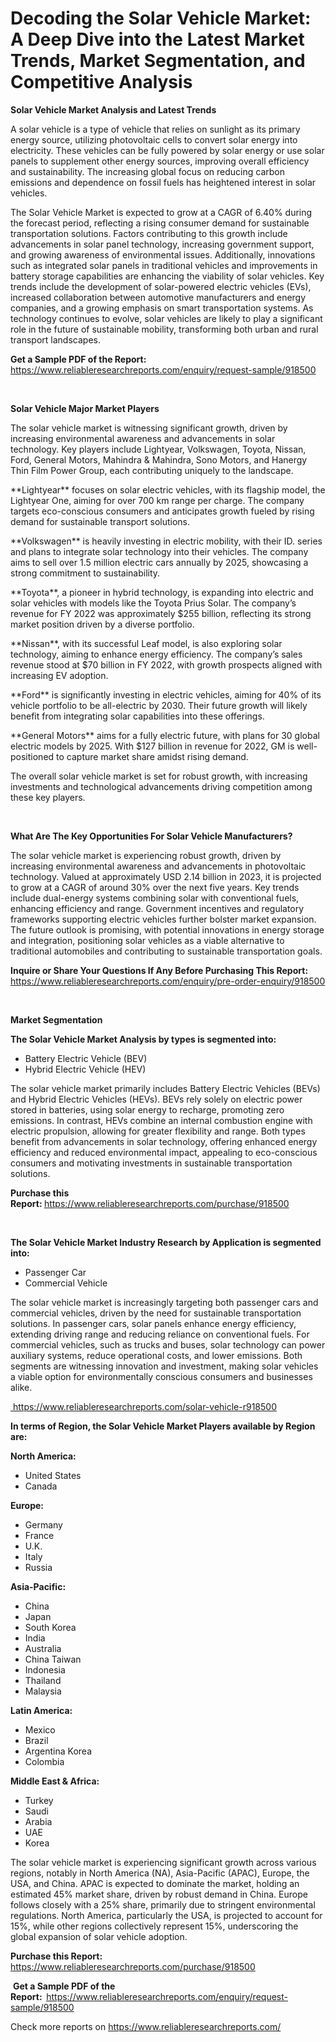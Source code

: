 <p><h1>Decoding the Solar Vehicle Market: A Deep Dive into the Latest Market Trends, Market Segmentation, and Competitive Analysis</h1></p><p><strong>Solar Vehicle Market Analysis and Latest Trends</strong></p>
<p><p>A solar vehicle is a type of vehicle that relies on sunlight as its primary energy source, utilizing photovoltaic cells to convert solar energy into electricity. These vehicles can be fully powered by solar energy or use solar panels to supplement other energy sources, improving overall efficiency and sustainability. The increasing global focus on reducing carbon emissions and dependence on fossil fuels has heightened interest in solar vehicles.</p><p>The Solar Vehicle Market is expected to grow at a CAGR of 6.40% during the forecast period, reflecting a rising consumer demand for sustainable transportation solutions. Factors contributing to this growth include advancements in solar panel technology, increasing government support, and growing awareness of environmental issues. Additionally, innovations such as integrated solar panels in traditional vehicles and improvements in battery storage capabilities are enhancing the viability of solar vehicles. Key trends include the development of solar-powered electric vehicles (EVs), increased collaboration between automotive manufacturers and energy companies, and a growing emphasis on smart transportation systems. As technology continues to evolve, solar vehicles are likely to play a significant role in the future of sustainable mobility, transforming both urban and rural transport landscapes.</p></p>
<p><strong>Get a Sample PDF of the Report:&nbsp;</strong> <a href="https://www.reliableresearchreports.com/enquiry/request-sample/918500?utm_campaign=3191&utm_medium=2&utm_source=Github&utm_content=ia&utm_term=05032025&utm_id=solar-vehicle">https://www.reliableresearchreports.com/enquiry/request-sample/918500</a></p>
<p>&nbsp;</p>
<p><strong>Solar Vehicle Major Market Players</strong></p>
<p><p>The solar vehicle market is witnessing significant growth, driven by increasing environmental awareness and advancements in solar technology. Key players include Lightyear, Volkswagen, Toyota, Nissan, Ford, General Motors, Mahindra & Mahindra, Sono Motors, and Hanergy Thin Film Power Group, each contributing uniquely to the landscape.</p><p>**Lightyear** focuses on solar electric vehicles, with its flagship model, the Lightyear One, aiming for over 700 km range per charge. The company targets eco-conscious consumers and anticipates growth fueled by rising demand for sustainable transport solutions.</p><p>**Volkswagen** is heavily investing in electric mobility, with their ID. series and plans to integrate solar technology into their vehicles. The company aims to sell over 1.5 million electric cars annually by 2025, showcasing a strong commitment to sustainability.</p><p>**Toyota**, a pioneer in hybrid technology, is expanding into electric and solar vehicles with models like the Toyota Prius Solar. The company’s revenue for FY 2022 was approximately $255 billion, reflecting its strong market position driven by a diverse portfolio.</p><p>**Nissan**, with its successful Leaf model, is also exploring solar technology, aiming to enhance energy efficiency. The company’s sales revenue stood at $70 billion in FY 2022, with growth prospects aligned with increasing EV adoption.</p><p>**Ford** is significantly investing in electric vehicles, aiming for 40% of its vehicle portfolio to be all-electric by 2030. Their future growth will likely benefit from integrating solar capabilities into these offerings.</p><p>**General Motors** aims for a fully electric future, with plans for 30 global electric models by 2025. With $127 billion in revenue for 2022, GM is well-positioned to capture market share amidst rising demand.</p><p>The overall solar vehicle market is set for robust growth, with increasing investments and technological advancements driving competition among these key players.</p></p>
<p>&nbsp;</p>
<p><strong>What Are The Key Opportunities For Solar Vehicle Manufacturers?</strong></p>
<p><p>The solar vehicle market is experiencing robust growth, driven by increasing environmental awareness and advancements in photovoltaic technology. Valued at approximately USD 2.14 billion in 2023, it is projected to grow at a CAGR of around 30% over the next five years. Key trends include dual-energy systems combining solar with conventional fuels, enhancing efficiency and range. Government incentives and regulatory frameworks supporting electric vehicles further bolster market expansion. The future outlook is promising, with potential innovations in energy storage and integration, positioning solar vehicles as a viable alternative to traditional automobiles and contributing to sustainable transportation goals.</p></p>
<p><strong>Inquire or Share Your Questions If Any Before Purchasing This Report:</strong> <a href="https://www.reliableresearchreports.com/enquiry/pre-order-enquiry/918500?utm_campaign=3191&utm_medium=2&utm_source=Github&utm_content=ia&utm_term=05032025&utm_id=solar-vehicle">https://www.reliableresearchreports.com/enquiry/pre-order-enquiry/918500</a></p>
<p>&nbsp;</p>
<p><strong>Market Segmentation</strong></p>
<p><strong>The Solar Vehicle Market Analysis by types is segmented into:</strong></p>
<p><ul><li>Battery Electric Vehicle (BEV)</li><li>Hybrid Electric Vehicle (HEV)</li></ul></p>
<p><p>The solar vehicle market primarily includes Battery Electric Vehicles (BEVs) and Hybrid Electric Vehicles (HEVs). BEVs rely solely on electric power stored in batteries, using solar energy to recharge, promoting zero emissions. In contrast, HEVs combine an internal combustion engine with electric propulsion, allowing for greater flexibility and range. Both types benefit from advancements in solar technology, offering enhanced energy efficiency and reduced environmental impact, appealing to eco-conscious consumers and motivating investments in sustainable transportation solutions.</p></p>
<p><strong>Purchase this Report:&nbsp;</strong><a href="https://www.reliableresearchreports.com/purchase/918500?utm_campaign=3191&utm_medium=2&utm_source=Github&utm_content=ia&utm_term=05032025&utm_id=solar-vehicle">https://www.reliableresearchreports.com/purchase/918500</a></p>
<p>&nbsp;</p>
<p><strong>The Solar Vehicle Market Industry Research by Application is segmented into:</strong></p>
<p><ul><li>Passenger Car</li><li>Commercial Vehicle</li></ul></p>
<p><p>The solar vehicle market is increasingly targeting both passenger cars and commercial vehicles, driven by the need for sustainable transportation solutions. In passenger cars, solar panels enhance energy efficiency, extending driving range and reducing reliance on conventional fuels. For commercial vehicles, such as trucks and buses, solar technology can power auxiliary systems, reduce operational costs, and lower emissions. Both segments are witnessing innovation and investment, making solar vehicles a viable option for environmentally conscious consumers and businesses alike.</p></p>
<p><a href="https://www.reliableresearchreports.com/solar-vehicle-r918500?utm_campaign=3191&utm_medium=2&utm_source=Github&utm_content=ia&utm_term=05032025&utm_id=solar-vehicle">&nbsp;https://www.reliableresearchreports.com/solar-vehicle-r918500</a></p>
<p><strong>In terms of Region, the Solar Vehicle Market Players available by Region are:</strong></p>
<p>
    <p> <strong> North America: </strong>
        <ul>
            <li>United States</li>
            <li>Canada</li>
        </ul>
        </p> 
    <p> <strong> Europe: </strong>
        <ul>
            <li>Germany</li>
            <li>France</li>
            <li>U.K.</li>
            <li>Italy</li>
            <li>Russia</li>
        </ul>
        </p> 
    <p> <strong> Asia-Pacific: </strong>
        <ul>
            <li>China</li>
            <li>Japan</li>
            <li>South Korea</li>
            <li>India</li>
            <li>Australia</li>
            <li>China Taiwan</li>
            <li>Indonesia</li>
            <li>Thailand</li>
            <li>Malaysia</li>
        </ul>
        </p> 
    <p> <strong> Latin America: </strong>
        <ul>
            <li>Mexico</li>
            <li>Brazil</li>
            <li>Argentina Korea</li>
            <li>Colombia</li>
        </ul>
        </p> 
    <p> <strong> Middle East & Africa: </strong>
        <ul>
            <li>Turkey</li>
            <li>Saudi</li>
            <li>Arabia</li>
            <li>UAE</li>
            <li>Korea</li>
        </ul>
    </p>
    </p>
<p><p>The solar vehicle market is experiencing significant growth across various regions, notably in North America (NA), Asia-Pacific (APAC), Europe, the USA, and China. APAC is expected to dominate the market, holding an estimated 45% market share, driven by robust demand in China. Europe follows closely with a 25% share, primarily due to stringent environmental regulations. North America, particularly the USA, is projected to account for 15%, while other regions collectively represent 15%, underscoring the global expansion of solar vehicle adoption.</p></p>
<p><strong>Purchase this Report: </strong><a href="https://www.reliableresearchreports.com/purchase/918500?utm_campaign=3191&utm_medium=2&utm_source=Github&utm_content=ia&utm_term=05032025&utm_id=solar-vehicle">https://www.reliableresearchreports.com/purchase/918500</a></p>
<p>&nbsp;<strong>Get a Sample PDF of the Report:&nbsp;&nbsp;</strong><a href="https://www.reliableresearchreports.com/enquiry/request-sample/918500?utm_campaign=3191&utm_medium=2&utm_source=Github&utm_content=ia&utm_term=05032025&utm_id=solar-vehicle">https://www.reliableresearchreports.com/enquiry/request-sample/918500</a></p>
<p><strong></strong></p>
<p>Check more reports on <a href="https://www.reliableresearchreports.com/?utm_campaign=3191&utm_medium=2&utm_source=Github&utm_content=ia&utm_term=05032025&utm_id=solar-vehicle">https://www.reliableresearchreports.com/</a></p>